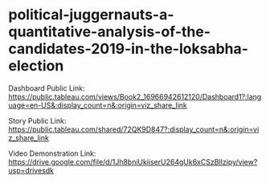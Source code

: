 # political-juggernauts-a-quantitative-analysis-of-the-candidates-2019-in-the-loksabha-election

Dashboard Public Link: https://public.tableau.com/views/Book2_16966942612120/Dashboard1?:language=en-US&:display_count=n&:origin=viz_share_link

Story Public Link: https://public.tableau.com/shared/72QK9D847?:display_count=n&:origin=viz_share_link

Video Demonstration Link: https://drive.google.com/file/d/1Jh8bniUkiiserU264gUk6xCSzBIlzipy/view?usp=drivesdk
